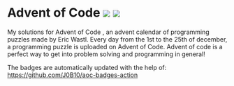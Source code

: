 # Advent of Code ![](https://img.shields.io/badge/day%20📅-2-blue)      ![](https://img.shields.io/badge/stars%20⭐-4-yellow)  
My solutions for Advent of Code , an advent calendar of programming puzzles made by Eric Wastl. Every day from the 1st to the 25th of december, a programming puzzle is uploaded on Advent of Code. Advent of code is a perfect way to get into problem solving and programming in general!

The badges are automatically updated with the help of: https://github.com/J0B10/aoc-badges-action

